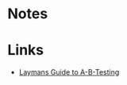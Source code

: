# Notes

# Links
- [Laymans Guide to A-B-Testing](https://algobeans.com/2017/07/19/laymans-guide-to-ab-testing/)

